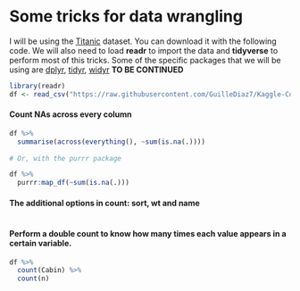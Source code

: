 # Some tricks for data wrangling

I will be using the [Titanic](https://www.kaggle.com/competitions/titanic/data) dataset. You can download it with the following code. We will also need to load **readr** to import the data and **tidyverse** to perform most of this tricks. Some of the specific packages that we will be using are [dplyr](), [tidyr](), [widyr](https://github.com/juliasilge/widyr) **TO BE CONTINUED**

```R
library(readr)
df <- read_csv("https://raw.githubusercontent.com/GuilleDiaz7/Kaggle-Competitions/main/titanic/data/train.csv")
```

#### Count NAs across every column

```R
df %>% 
  summarise(across(everything(), ~sum(is.na(.))))
  
# Or, with the purrr package

df %>% 
  purrr:map_df(~sum(is.na(.)))
```

#### The additional options in count: sort, wt and name

```R

```

#### Perform a double count to know how many times each value appears in a certain variable.

```R
df %>% 
  count(Cabin) %>% 
  count(n)
````

